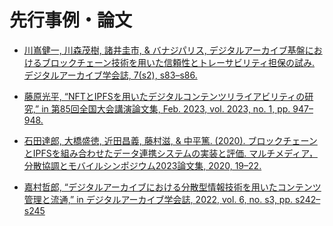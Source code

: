 # 先行事例・論文

- [川嶌健一, 川森茂樹, 諸井圭市, & バナジパリス, デジタルアーカイブ基盤におけるブロックチェーン技術を用いた信頼性とトレーサビリティ担保の試み. デジタルアーカイブ学会誌, 7(s2), s83–s86.](https://www.jstage.jst.go.jp/article/jsda/7/s2/7_s83/_pdf/-char/ja)

- [藤原光平, “NFTとIPFSを用いたデジタルコンテンツリライアビリティの研究,” in 第85回全国大会講演論文集, Feb. 2023, vol. 2023, no. 1, pp. 947–948.](https://ipsj.ixsq.nii.ac.jp/ej/?action=repository_uri&item_id=231005&file_id=1&file_no=1)

- [石田達郎, 大橋盛徳, 近田昌義, 藤村滋, & 中平篤. (2020). ブロックチェーンとIPFSを組み合わせたデータ連携システムの実装と評価. マルチメディア，分散協調とモバイルシンポジウム2023論文集, 2020, 19–22.](https://ipsj.ixsq.nii.ac.jp/ej/?action=repository_uri&item_id=210717&file_id=1&file_no=1)

- [嘉村哲郎, “デジタルアーカイブにおける分散型情報技術を用いたコンテンツ管理と流通,” in デジタルアーカイブ学会誌, 2022, vol. 6, no. s3, pp. s242–s245](https://www.jstage.jst.go.jp/article/jsda/6/s3/6_s242/_pdf/-char/ja)